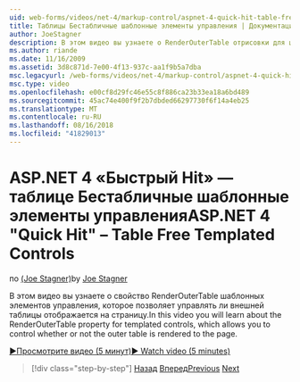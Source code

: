 ```yaml
---
uid: web-forms/videos/net-4/markup-control/aspnet-4-quick-hit-table-free-templated-controls
title: Таблицы Бестабличные шаблонные элементы управления | Документация Майкрософт
author: JoeStagner
description: В этом видео вы узнаете о RenderOuterTable отрисовки для шаблонных элементов управления, свойство, которое позволяет указывать, является ли внешней таблицы...
ms.author: riande
ms.date: 11/16/2009
ms.assetid: 3d8c871d-7e00-4f13-937c-aa1f9b5a7dba
msc.legacyurl: /web-forms/videos/net-4/markup-control/aspnet-4-quick-hit-table-free-templated-controls
msc.type: video
ms.openlocfilehash: e00cf8d29fc46e55c8f886ca23b33ea18a6bd489
ms.sourcegitcommit: 45ac74e400f9f2b7dbded66297730f6f14a4eb25
ms.translationtype: MT
ms.contentlocale: ru-RU
ms.lasthandoff: 08/16/2018
ms.locfileid: "41829013"
---
```

<a name="aspnet-4-quick-hit--table-free-templated-controls"></a><span data-ttu-id="61eaf-103">ASP.NET 4 «Быстрый Hit» — таблице Бестабличные шаблонные элементы управления</span><span class="sxs-lookup"><span data-stu-id="61eaf-103">ASP.NET 4 "Quick Hit" – Table Free Templated Controls</span></span>
====================
<span data-ttu-id="61eaf-104">по [(Joe Stagner)](https://github.com/JoeStagner)</span><span class="sxs-lookup"><span data-stu-id="61eaf-104">by [Joe Stagner](https://github.com/JoeStagner)</span></span>

<span data-ttu-id="61eaf-105">В этом видео вы узнаете о свойство RenderOuterTable шаблонных элементов управления, которое позволяет управлять ли внешней таблицы отображается на страницу.</span><span class="sxs-lookup"><span data-stu-id="61eaf-105">In this video you will learn about the RenderOuterTable property for templated controls, which allows you to control whether or not the outer table is rendered to the page.</span></span> 

[<span data-ttu-id="61eaf-106">&#9654;Просмотрите видео (5 минут)</span><span class="sxs-lookup"><span data-stu-id="61eaf-106">&#9654; Watch video (5 minutes)</span></span>](https://channel9.msdn.com/Blogs/ASP-NET-Site-Videos/aspnet-4-quick-hit-table-free-templated-controls)

> [!div class="step-by-step"]
> <span data-ttu-id="61eaf-107">[Назад](aspnet-4-quick-hit-new-rendering-option-for-check-box-lists-and-radio-button-lists.md)
> [Вперед](aspnet-4-quick-hit-tableless-menu-control.md)</span><span class="sxs-lookup"><span data-stu-id="61eaf-107">[Previous](aspnet-4-quick-hit-new-rendering-option-for-check-box-lists-and-radio-button-lists.md)
[Next](aspnet-4-quick-hit-tableless-menu-control.md)</span></span>
